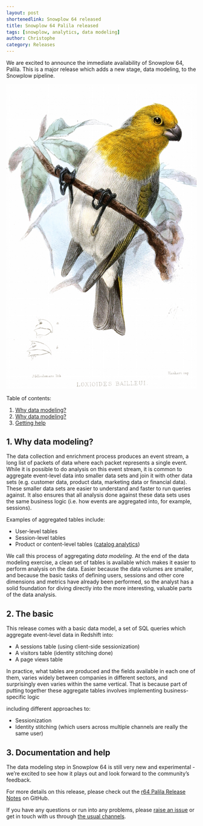 ```yaml
---
layout: post
shortenedlink: Snowplow 64 released
title: Snowplow 64 Palila released
tags: [snowplow, analytics, data modeling]
author: Christophe
category: Releases
---
```


We are excited to announce the immediate availability of Snowplow 64, Palila. This is a major release which adds a new stage, data modeling, to the Snowplow pipeline.

![palila][palila]

Table of contents:

1. [Why data modeling?](/blog/2015/04/15/snowplow-r64-palila-released#data-modeling)
2. [Why data modeling?](/blog/2015/04/15/snowplow-r64-palila-released)
3. [Getting help](/blog/2015/04/15/snowplow-r64-palila-released#help)

<!--more-->

<h2><a name="data-modeling">1. Why data modeling?</a></h2>

The data collection and enrichment process produces an event stream, a long list of packets of data where each packet represents a single event. While it is possible to do analysis on this event stream, it is common to aggregate event-level data into smaller data sets and join it with other data sets (e.g. customer data, product data, marketing data or financial data). These smaller data sets are easier to understand and faster to run queries against. It also ensures that all analysis done against these data sets uses the same business logic (i.e. how events are aggregated into, for example, sessions).

Examples of aggregated tables include:

- User-level tables
- Session-level tables
- Product or content-level tables ([catalog analytics][catalog-analytics])

We call this process of aggregating *data modeling*. At the end of the data modeling exercise, a clean set of tables is available which makes it easier to perform analysis on the data. Easier because the data volumes are smaller, and because the basic tasks of defining users, sessions and other core dimensions and metrics have already been performed, so the analyst has a solid foundation for diving directly into the more interesting, valuable parts of the data analysis.

<h2><a name="getting-started">2. The basic</a></h2>

This release comes with a basic data model, a set of SQL queries which aggregate event-level data in Redshift into:

- A sessions table (using client-side sessionization)
- A visitors table (identity stitching done)
- A page views table

In practice, what tables are produced and the fields available in each one of them, varies widely between companies in different sectors, and surprisingly even varies within the same vertical. That is because part of putting together these aggregate tables involves implementing business-specific logic

including different approaches to:

- Sessionization
- Identity stitching (which users across multiple channels are really the same user)



<h2><a name="help">3. Documentation and help</a></h2>

The data modeling step in Snowplow 64 is still very new and experimental - we’re excited to see how it plays out and look forward to the community’s feedback.

For more details on this release, please check out the [r64 Palila Release Notes][r64-release] on GitHub.

If you have any questions or run into any problems, please [raise an issue][issues] or get in touch with us through [the usual channels][talk-to-us].

[palila]: /assets/img/blog/2015/04/palila.jpg

[catalog-analytics]: http://snowplowanalytics.com/analytics/catalog-analytics/overview.html

[r64-release]: https://github.com/snowplow/snowplow/releases/tag/r64-xxx-xxx
[issues]: https://github.com/snowplow/snowplow/issues
[talk-to-us]: https://github.com/snowplow/snowplow/wiki/Talk-to-us
